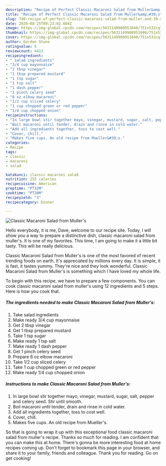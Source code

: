 ```yaml
---
description: "Recipe of Perfect Classic Macaroni Salad from Muller&amp;#39;s"
title: "Recipe of Perfect Classic Macaroni Salad from Muller&amp;#39;s"
slug: 740-recipe-of-perfect-classic-macaroni-salad-from-muller-and-39-s
date: 2020-08-25T09:23:02.604Z
image: https://img-global.cpcdn.com/recipes/5631149908951040/751x532cq70/classic-macaroni-salad-from-mullers-recipe-main-photo.jpg
thumbnail: https://img-global.cpcdn.com/recipes/5631149908951040/751x532cq70/classic-macaroni-salad-from-mullers-recipe-main-photo.jpg
cover: https://img-global.cpcdn.com/recipes/5631149908951040/751x532cq70/classic-macaroni-salad-from-mullers-recipe-main-photo.jpg
author: Gordon Stone
ratingvalue: 5
reviewcount: 4413
recipeingredient:
- " salad ingredients"
- "3/4 cup mayonnaise"
- "2 tbsp vinegar"
- "1 tbsp prepared mustard"
- "1 tsp sugar"
- "1 tsp salt"
- "1 dash pepper"
- "1 pinch celery seed"
- "8 oz elbow macaroni"
- "1/2 cup sliced celery"
- "1 cup chopped green or red pepper"
- "1/4 cup chopped onion"
recipeinstructions:
- "In large bowl stir together mayo, vinegar, mustard, sugar, salt, pepper and celery seed. Stir until smooth."
- "Boil macaroni until tender, drain and rinse in cold water."
- "Add all ingredients together, toss to cost well."
- "Cover, chill."
- "Makes five cups. An old recipe from Mueller&#39;s."
categories:
- Recipe
tags:
- classic
- macaroni
- salad

katakunci: classic macaroni salad 
nutrition: 255 calories
recipecuisine: American
preptime: "PT32M"
cooktime: "PT30M"
recipeyield: "3"
recipecategory: Dinner

---
```



![Classic Macaroni Salad from Muller&#39;s](https://img-global.cpcdn.com/recipes/5631149908951040/751x532cq70/classic-macaroni-salad-from-mullers-recipe-main-photo.jpg)

Hello everybody, it is me, Dave, welcome to our recipe site. Today, I will show you a way to prepare a distinctive dish, classic macaroni salad from muller&#39;s. It is one of my favorites. This time, I am going to make it a little bit tasty. This will be really delicious.



Classic Macaroni Salad from Muller&#39;s is one of the most favored of recent trending foods on earth. It's appreciated by millions every day. It is simple, it is fast, it tastes yummy. They're nice and they look wonderful. Classic Macaroni Salad from Muller&#39;s is something which I have loved my whole life.


To begin with this recipe, we have to prepare a few components. You can cook classic macaroni salad from muller&#39;s using 12 ingredients and 5 steps. Here is how you cook that.

<!--inarticleads1-->

##### The ingredients needed to make Classic Macaroni Salad from Muller&#39;s:

1. Take  salad ingredients
1. Make ready 3/4 cup mayonnaise
1. Get 2 tbsp vinegar
1. Get 1 tbsp prepared mustard
1. Take 1 tsp sugar
1. Make ready 1 tsp salt
1. Make ready 1 dash pepper
1. Get 1 pinch celery seed
1. Prepare 8 oz elbow macaroni
1. Take 1/2 cup sliced celery
1. Take 1 cup chopped green or red pepper
1. Make ready 1/4 cup chopped onion




<!--inarticleads2-->

##### Instructions to make Classic Macaroni Salad from Muller&#39;s:

1. In large bowl stir together mayo, vinegar, mustard, sugar, salt, pepper and celery seed. Stir until smooth.
1. Boil macaroni until tender, drain and rinse in cold water.
1. Add all ingredients together, toss to cost well.
1. Cover, chill.
1. Makes five cups. An old recipe from Mueller&#39;s.




So that is going to wrap it up with this exceptional food classic macaroni salad from muller&#39;s recipe. Thanks so much for reading. I am confident that you can make this at home. There's gonna be more interesting food at home recipes coming up. Don't forget to bookmark this page in your browser, and share it to your family, friends and colleague. Thank you for reading. Go on get cooking!
